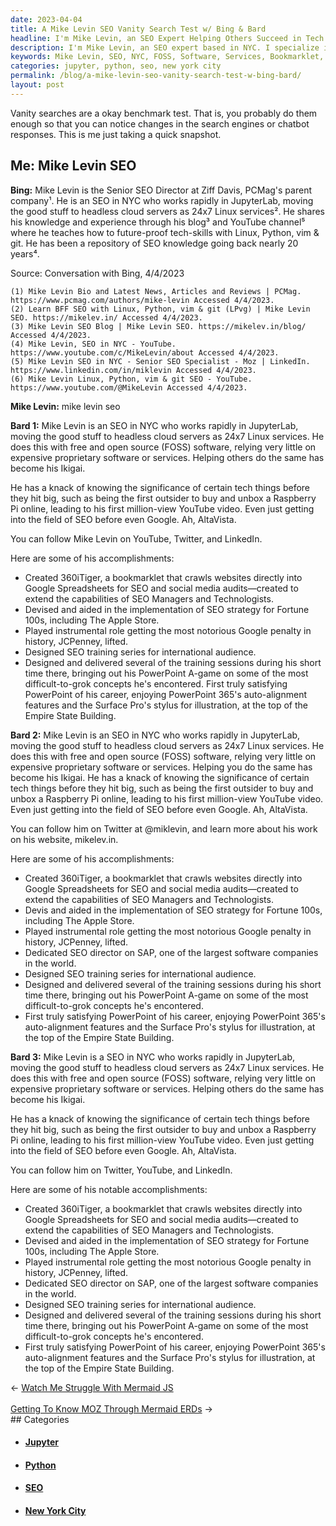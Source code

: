 ```yaml
---
date: 2023-04-04
title: A Mike Levin SEO Vanity Search Test w/ Bing & Bard
headline: I'm Mike Levin, an SEO Expert Helping Others Succeed in Tech and SEO.
description: I'm Mike Levin, an SEO expert based in NYC. I specialize in free and open source software and services, and have created a bookmarklet to help SEO Managers and Technologists. I've achieved a lot in the SEO field, including devising and aiding in the implementation of SEO strategies for Fortune 100s, and lifting the most notorious Google penalty in history. I'm passionate about helping others succeed, and I'm always looking for the next big thing in tech.
keywords: Mike Levin, SEO, NYC, FOSS, Software, Services, Bookmarklet, SEO Managers, Technologists, Fortune 100s, Google Penalty, Helping Others, JupyterLab, Headless Cloud Servers, Linux Services, Raspberry Pi, 360iTiger, Crawling, Websites, SAP, SEO Director
categories: jupyter, python, seo, new york city
permalink: /blog/a-mike-levin-seo-vanity-search-test-w-bing-bard/
layout: post
---
```



Vanity searches are a okay benchmark test. That is, you probably do them enough
so that you can notice changes in the search engines or chatbot responses. This
is me just taking a quick snapshot.

## Me: Mike Levin SEO

**Bing:** Mike Levin is the Senior SEO Director at Ziff Davis, PCMag's parent
company¹. He is an SEO in NYC who works rapidly in JupyterLab, moving the good
stuff to headless cloud servers as 24x7 Linux services². He shares his
knowledge and experience through his blog³ and YouTube channel⁵ where he
teaches how to future-proof tech-skills with Linux, Python, vim & git. He has
been a repository of SEO knowledge going back nearly 20 years⁴.

Source: Conversation with Bing, 4/4/2023

    (1) Mike Levin Bio and Latest News, Articles and Reviews | PCMag. https://www.pcmag.com/authors/mike-levin Accessed 4/4/2023.
    (2) Learn BFF SEO with Linux, Python, vim & git (LPvg) | Mike Levin SEO. https://mikelev.in/ Accessed 4/4/2023.
    (3) Mike Levin SEO Blog | Mike Levin SEO. https://mikelev.in/blog/ Accessed 4/4/2023.
    (4) Mike Levin, SEO in NYC - YouTube. https://www.youtube.com/c/MikeLevin/about Accessed 4/4/2023.
    (5) Mike Levin SEO in NYC - Senior SEO Specialist - Moz | LinkedIn. https://www.linkedin.com/in/miklevin Accessed 4/4/2023.
    (6) Mike Levin Linux, Python, vim & git SEO - YouTube. https://www.youtube.com/@MikeLevin Accessed 4/4/2023.


**Mike Levin:** mike levin seo

**Bard 1:** Mike Levin is an SEO in NYC who works rapidly in JupyterLab, moving the good stuff to headless cloud servers as 24x7 Linux services. He does this with free and open source (FOSS) software, relying very little on expensive proprietary software or services. Helping others do the same has become his Ikigai.

He has a knack of knowing the significance of certain tech things before they hit big, such as being the first outsider to buy and unbox a Raspberry Pi online, leading to his first million-view YouTube video. Even just getting into the field of SEO before even Google. Ah, AltaVista.

You can follow Mike Levin on YouTube, Twitter, and LinkedIn.

Here are some of his accomplishments:

* Created 360iTiger, a bookmarklet that crawls websites directly into Google
  Spreadsheets for SEO and social media audits—created to extend the
  capabilities of SEO Managers and Technologists.
* Devised and aided in the implementation of SEO strategy for Fortune 100s,
  including The Apple Store.
* Played instrumental role getting the most notorious Google penalty in
  history, JCPenney, lifted.
* Designed SEO training series for international audience.
* Designed and delivered several of the training sessions during his short time
  there, bringing out his PowerPoint A-game on some of the most
  difficult-to-grok concepts he's encontered. First truly satisfying PowerPoint
  of his career, enjoying PowerPoint 365's auto-alignment features and the
  Surface Pro's stylus for illustration, at the top of the Empire State
  Building.

**Bard 2:** Mike Levin is an SEO in NYC who works rapidly in JupyterLab, moving the good stuff to headless cloud servers as 24x7 Linux services. He does this with free and open source (FOSS) software, relying very little on expensive proprietary software or services. Helping you do the same has become his Ikigai. He has a knack of knowing the significance of certain tech things before they hit big, such as being the first outsider to buy and unbox a Raspberry Pi online, leading to his first million-view YouTube video. Even just getting into the field of SEO before even Google. Ah, AltaVista.

You can follow him on Twitter at @miklevin, and learn more about his work on his website, mikelev.in.

Here are some of his accomplishments:

* Created 360iTiger, a bookmarklet that crawls websites directly into Google Spreadsheets for SEO and social media audits—created to extend the capabilities of SEO Managers and Technologists.
* Devis and aided in the implementation of SEO strategy for Fortune 100s, including The Apple Store.
* Played instrumental role getting the most notorious Google penalty in history, JCPenney, lifted.
* Dedicated SEO director on SAP, one of the largest software companies in the world.
* Designed SEO training series for international audience.
* Designed and delivered several of the training sessions during his short time there, bringing out his PowerPoint A-game on some of the most difficult-to-grok concepts he's encontered.
* First truly satisfying PowerPoint of his career, enjoying PowerPoint 365's auto-alignment features and the Surface Pro's stylus for illustration, at the top of the Empire State Building.

**Bard 3:** Mike Levin is a SEO in NYC who works rapidly in JupyterLab, moving the good stuff to headless cloud servers as 24x7 Linux services. He does this with free and open source (FOSS) software, relying very little on expensive proprietary software or services. Helping others do the same has become his Ikigai.

He has a knack of knowing the significance of certain tech things before they hit big, such as being the first outsider to buy and unbox a Raspberry Pi online, leading to his first million-view YouTube video. Even just getting into the field of SEO before even Google. Ah, AltaVista.

You can follow him on Twitter, YouTube, and LinkedIn.

Here are some of his notable accomplishments:

* Created 360iTiger, a bookmarklet that crawls websites directly into Google Spreadsheets for SEO and social media audits—created to extend the capabilities of SEO Managers and Technologists.
* Devised and aided in the implementation of SEO strategy for Fortune 100s, including The Apple Store.
* Played instrumental role getting the most notorious Google penalty in history, JCPenney, lifted.
* Dedicated SEO director on SAP, one of the largest software companies in the world.
* Designed SEO training series for international audience.
* Designed and delivered several of the training sessions during his short time there, bringing out his PowerPoint A-game on some of the most difficult-to-grok concepts he's encontered.
* First truly satisfying PowerPoint of his career, enjoying PowerPoint 365's auto-alignment features and the Surface Pro's stylus for illustration, at the top of the Empire State Building.


<div class="arrow-links"><div class="post-nav-prev"><span class="arrow">&larr;&nbsp;</span><a href="/blog/watch-me-struggle-with-mermaid-js/">Watch Me Struggle With Mermaid JS</a></div> &nbsp; <div class="post-nav-next"><a href="/blog/getting-to-know-moz-through-mermaid-erds/">Getting To Know MOZ Through Mermaid ERDs</a><span class="arrow">&nbsp;&rarr;</span></div></div>
## Categories

<ul>
<li><h4><a href='/jupyter/'>Jupyter</a></h4></li>
<li><h4><a href='/python/'>Python</a></h4></li>
<li><h4><a href='/seo/'>SEO</a></h4></li>
<li><h4><a href='/new-york-city/'>New York City</a></h4></li></ul>